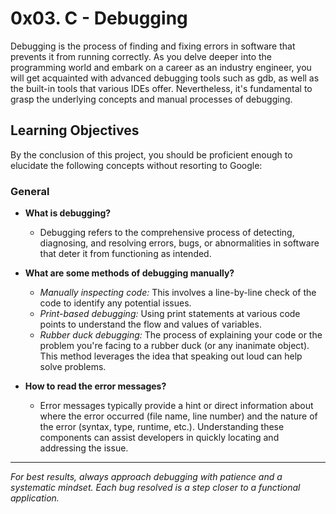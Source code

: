# 0x03. C - Debugging

Debugging is the process of finding and fixing errors in software that prevents it from running correctly. As you delve deeper into the programming world and embark on a career as an industry engineer, you will get acquainted with advanced debugging tools such as gdb, as well as the built-in tools that various IDEs offer. Nevertheless, it's fundamental to grasp the underlying concepts and manual processes of debugging.

## Learning Objectives

By the conclusion of this project, you should be proficient enough to elucidate the following concepts without resorting to Google:

### General

- **What is debugging?**
    - Debugging refers to the comprehensive process of detecting, diagnosing, and resolving errors, bugs, or abnormalities in software that deter it from functioning as intended.

- **What are some methods of debugging manually?**
    - *Manually inspecting code:* This involves a line-by-line check of the code to identify any potential issues.
    - *Print-based debugging:* Using print statements at various code points to understand the flow and values of variables.
    - *Rubber duck debugging:* The process of explaining your code or the problem you're facing to a rubber duck (or any inanimate object). This method leverages the idea that speaking out loud can help solve problems.

- **How to read the error messages?**
    - Error messages typically provide a hint or direct information about where the error occurred (file name, line number) and the nature of the error (syntax, type, runtime, etc.). Understanding these components can assist developers in quickly locating and addressing the issue.

---

*For best results, always approach debugging with patience and a systematic mindset. Each bug resolved is a step closer to a functional application.*

